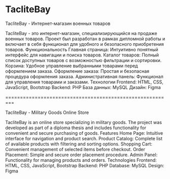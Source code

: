 # TacliteBay

TacliteBay - Интернет-магазин военных товаров

TacliteBay - это интернет-магазин, специализирующийся на продаже военных товаров. Проект был разработан в рамках дипломной работы и включает в себя функционал для удобного и безопасного приобретения товаров.
Функциональность
Главная страница: Интуитивно понятный интерфейс для навигации и поиска товаров.
Каталог товаров: Полный список доступных товаров с возможностью фильтрации и сортировки.
Корзина: Удобное управление выбранными товарами перед оформлением заказа.
Оформление заказа: Простая и безопасная процедура оформления заказа.
Административная панель: Функционал для управления товарами и заказами.
Технологии
Frontend: HTML, CSS, JavaScript, Bootstrap
Backend: PHP
База данных: MySQL
Дизайн: Figma

=========================================================

TacliteBay - Military Goods Online Store

TacliteBay is an online store specializing in military goods. The project was developed as part of a diploma thesis and includes functionality for convenient and secure purchasing of goods.
Features
Home Page: Intuitive interface for navigation and product search.
Product Catalog: Complete list of available products with filtering and sorting options.
Shopping Cart: Convenient management of selected items before checkout.
Order Placement: Simple and secure order placement procedure.
Admin Panel: Functionality for managing products and orders.
Technologies
Frontend: HTML, CSS, JavaScript, Bootstrap
Backend: PHP
Database: MySQL
Design: Figma
